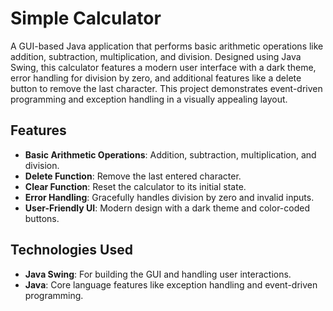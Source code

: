 # Simple Calculator

A GUI-based Java application that performs basic arithmetic operations like addition, subtraction, multiplication, and division. Designed using Java Swing, this calculator features a modern user interface with a dark theme, error handling for division by zero, and additional features like a delete button to remove the last character. This project demonstrates event-driven programming and exception handling in a visually appealing layout.

## Features
- **Basic Arithmetic Operations**: Addition, subtraction, multiplication, and division.
- **Delete Function**: Remove the last entered character.
- **Clear Function**: Reset the calculator to its initial state.
- **Error Handling**: Gracefully handles division by zero and invalid inputs.
- **User-Friendly UI**: Modern design with a dark theme and color-coded buttons.

## Technologies Used
- **Java Swing**: For building the GUI and handling user interactions.
- **Java**: Core language features like exception handling and event-driven programming.
